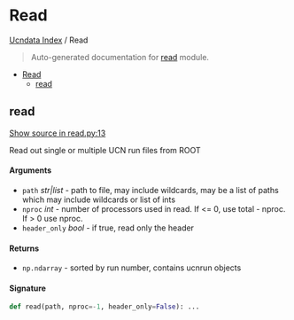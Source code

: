 # Read

[Ucndata Index](./README.md#ucndata-index) / Read

> Auto-generated documentation for [read](../read.py) module.

- [Read](#read)
  - [read](#read)

## read

[Show source in read.py:13](../read.py#L13)

Read out single or multiple UCN run files from ROOT

#### Arguments

- `path` *str|list* - path to file, may include wildcards, may be a list of paths which may include wildcards or list of ints
- `nproc` *int* - number of processors used in read. If <= 0, use total - nproc. If > 0 use nproc.
- `header_only` *bool* - if true, read only the header

#### Returns

- `np.ndarray` - sorted by run number, contains ucnrun objects

#### Signature

```python
def read(path, nproc=-1, header_only=False): ...
```